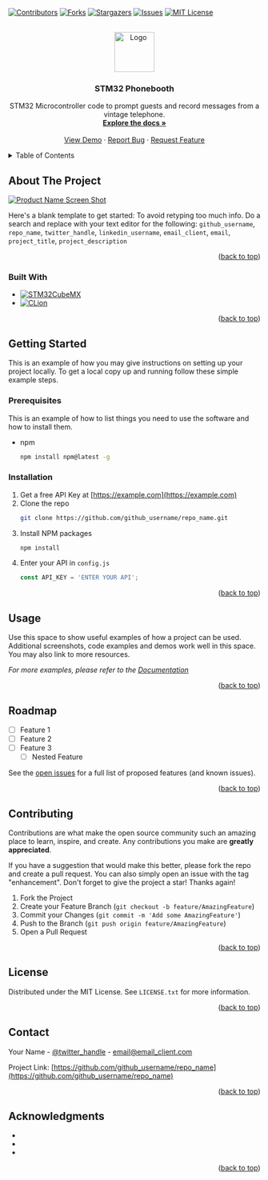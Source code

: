 <a name="readme-top"></a>


<!-- PROJECT SHIELDS -->
[![Contributors][contributors-shield]][contributors-url]
[![Forks][forks-shield]][forks-url]
[![Stargazers][stars-shield]][stars-url]
[![Issues][issues-shield]][issues-url]
[![MIT License][license-shield]][license-url]



<!-- PROJECT LOGO -->
<br />
<div align="center">
  <a href="https://github.com/simcra/stm32-phonebooth">
    <img src="images/logo.png" alt="Logo" width="80" height="80">
  </a>

<h3 align="center">STM32 Phonebooth</h3>

  <p align="center">
    STM32 Microcontroller code to prompt guests and record messages from a vintage telephone.
    <br />
    <a href="https://github.com/simcra/stm32-phonebooth"><strong>Explore the docs »</strong></a>
    <br />
    <br />
    <a href="https://github.com/simcra/stm32-phonebooth">View Demo</a>
    ·
    <a href="https://github.com/simcra/stm32-phonebooth/issues">Report Bug</a>
    ·
    <a href="https://github.com/simcra/stm32-phonebooth/issues">Request Feature</a>
  </p>
</div>



<!-- TABLE OF CONTENTS -->
<details>
  <summary>Table of Contents</summary>
  <ol>
    <li>
      <a href="#about-the-project">About The Project</a>
      <ul>
        <li><a href="#built-with">Built With</a></li>
      </ul>
    </li>
    <li>
      <a href="#getting-started">Getting Started</a>
      <ul>
        <li><a href="#prerequisites">Prerequisites</a></li>
        <li><a href="#installation">Installation</a></li>
      </ul>
    </li>
    <li><a href="#usage">Usage</a></li>
    <li><a href="#roadmap">Roadmap</a></li>
    <li><a href="#contributing">Contributing</a></li>
    <li><a href="#license">License</a></li>
    <li><a href="#contact">Contact</a></li>
    <li><a href="#acknowledgments">Acknowledgments</a></li>
  </ol>
</details>



<!-- ABOUT THE PROJECT -->
## About The Project

[![Product Name Screen Shot][product-screenshot]](https://example.com)

Here's a blank template to get started: To avoid retyping too much info. Do a search and replace with your text editor for the following: `github_username`, `repo_name`, `twitter_handle`, `linkedin_username`, `email_client`, `email`, `project_title`, `project_description`

<p align="right">(<a href="#readme-top">back to top</a>)</p>



### Built With

* [![STM32CubeMX][STM32CubeMX]][STM32CubeMX-url]
* [![CLion][CLion]][CLion-url]

<p align="right">(<a href="#readme-top">back to top</a>)</p>



<!-- GETTING STARTED -->
## Getting Started

This is an example of how you may give instructions on setting up your project locally.
To get a local copy up and running follow these simple example steps.

### Prerequisites

This is an example of how to list things you need to use the software and how to install them.
* npm
  ```sh
  npm install npm@latest -g
  ```

### Installation

1. Get a free API Key at [https://example.com](https://example.com)
2. Clone the repo
   ```sh
   git clone https://github.com/github_username/repo_name.git
   ```
3. Install NPM packages
   ```sh
   npm install
   ```
4. Enter your API in `config.js`
   ```js
   const API_KEY = 'ENTER YOUR API';
   ```

<p align="right">(<a href="#readme-top">back to top</a>)</p>



<!-- USAGE EXAMPLES -->
## Usage

Use this space to show useful examples of how a project can be used. Additional screenshots, code examples and demos work well in this space. You may also link to more resources.

_For more examples, please refer to the [Documentation](https://example.com)_

<p align="right">(<a href="#readme-top">back to top</a>)</p>



<!-- ROADMAP -->
## Roadmap

- [ ] Feature 1
- [ ] Feature 2
- [ ] Feature 3
    - [ ] Nested Feature

See the [open issues](https://github.com/github_username/repo_name/issues) for a full list of proposed features (and known issues).

<p align="right">(<a href="#readme-top">back to top</a>)</p>



<!-- CONTRIBUTING -->
## Contributing

Contributions are what make the open source community such an amazing place to learn, inspire, and create. Any contributions you make are **greatly appreciated**.

If you have a suggestion that would make this better, please fork the repo and create a pull request. You can also simply open an issue with the tag "enhancement".
Don't forget to give the project a star! Thanks again!

1. Fork the Project
2. Create your Feature Branch (`git checkout -b feature/AmazingFeature`)
3. Commit your Changes (`git commit -m 'Add some AmazingFeature'`)
4. Push to the Branch (`git push origin feature/AmazingFeature`)
5. Open a Pull Request

<p align="right">(<a href="#readme-top">back to top</a>)</p>



<!-- LICENSE -->
## License

Distributed under the MIT License. See `LICENSE.txt` for more information.

<p align="right">(<a href="#readme-top">back to top</a>)</p>



<!-- CONTACT -->
## Contact

Your Name - [@twitter_handle](https://twitter.com/twitter_handle) - email@email_client.com

Project Link: [https://github.com/github_username/repo_name](https://github.com/github_username/repo_name)

<p align="right">(<a href="#readme-top">back to top</a>)</p>



<!-- ACKNOWLEDGMENTS -->
## Acknowledgments

* []()
* []()
* []()

<p align="right">(<a href="#readme-top">back to top</a>)</p>



<!-- MARKDOWN LINKS & IMAGES -->
<!-- https://www.markdownguide.org/basic-syntax/#reference-style-links -->
[contributors-shield]: https://img.shields.io/github/contributors/simcra/stm32-phonebooth.svg?style=for-the-badge
[contributors-url]: https://github.com/simcra/stm32-phonebooth/graphs/contributors
[forks-shield]: https://img.shields.io/github/forks/simcra/stm32-phonebooth.svg?style=for-the-badge
[forks-url]: https://github.com/simcra/stm32-phonebooth/network/members
[stars-shield]: https://img.shields.io/github/stars/simcra/stm32-phonebooth.svg?style=for-the-badge
[stars-url]: https://github.com/simcra/stm32-phonebooth/stargazers
[issues-shield]: https://img.shields.io/github/issues/simcra/stm32-phonebooth.svg?style=for-the-badge
[issues-url]: https://github.com/simcra/stm32-phonebooth/issues
[license-shield]: https://img.shields.io/github/license/simcra/stm32-phonebooth.svg?style=for-the-badge
[license-url]: https://github.com/simcra/stm32-phonebooth/blob/master/LICENSE.txt
[product-screenshot]: images/screenshot.png
[STM32CubeMX]: https://img.shields.io/badge/STM32CubeMX-03234B?style=for-the-badge&logo=stmicroelectronics&logoColor=white
[STM32CubeMX-url]: https://www.st.com/en/development-tools/stm32cubemx.html
[CLion]: https://img.shields.io/badge/CLion-000000?style=for-the-badge&logo=clion&logoColor=white
[CLion-url]: https://www.jetbrains.com/clion/
